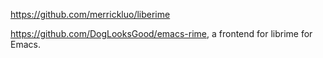 https://github.com/merrickluo/liberime

https://github.com/DogLooksGood/emacs-rime, a frontend for librime for Emacs.